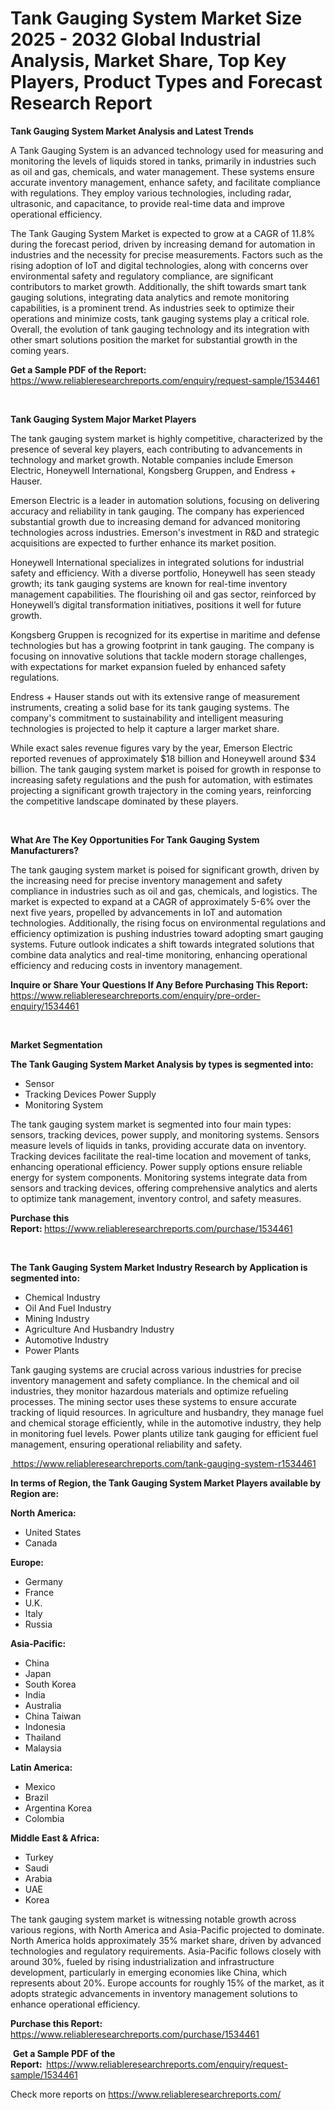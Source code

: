 <p><h1>Tank Gauging System Market Size 2025 - 2032 Global Industrial Analysis, Market Share, Top Key Players, Product Types and Forecast Research Report</h1></p><p><strong>Tank Gauging System Market Analysis and Latest Trends</strong></p>
<p><p>A Tank Gauging System is an advanced technology used for measuring and monitoring the levels of liquids stored in tanks, primarily in industries such as oil and gas, chemicals, and water management. These systems ensure accurate inventory management, enhance safety, and facilitate compliance with regulations. They employ various technologies, including radar, ultrasonic, and capacitance, to provide real-time data and improve operational efficiency.</p><p>The Tank Gauging System Market is expected to grow at a CAGR of 11.8% during the forecast period, driven by increasing demand for automation in industries and the necessity for precise measurements. Factors such as the rising adoption of IoT and digital technologies, along with concerns over environmental safety and regulatory compliance, are significant contributors to market growth. Additionally, the shift towards smart tank gauging solutions, integrating data analytics and remote monitoring capabilities, is a prominent trend. As industries seek to optimize their operations and minimize costs, tank gauging systems play a critical role. Overall, the evolution of tank gauging technology and its integration with other smart solutions position the market for substantial growth in the coming years.</p></p>
<p><strong>Get a Sample PDF of the Report:&nbsp;</strong> <a href="https://www.reliableresearchreports.com/enquiry/request-sample/1534461?utm_campaign=2476&utm_medium=2&utm_source=Github&utm_content=ia&utm_term=17022025&utm_id=tank-gauging-system">https://www.reliableresearchreports.com/enquiry/request-sample/1534461</a></p>
<p>&nbsp;</p>
<p><strong>Tank Gauging System Major Market Players</strong></p>
<p><p>The tank gauging system market is highly competitive, characterized by the presence of several key players, each contributing to advancements in technology and market growth. Notable companies include Emerson Electric, Honeywell International, Kongsberg Gruppen, and Endress + Hauser.</p><p>Emerson Electric is a leader in automation solutions, focusing on delivering accuracy and reliability in tank gauging. The company has experienced substantial growth due to increasing demand for advanced monitoring technologies across industries. Emerson's investment in R&D and strategic acquisitions are expected to further enhance its market position.</p><p>Honeywell International specializes in integrated solutions for industrial safety and efficiency. With a diverse portfolio, Honeywell has seen steady growth; its tank gauging systems are known for real-time inventory management capabilities. The flourishing oil and gas sector, reinforced by Honeywell’s digital transformation initiatives, positions it well for future growth.</p><p>Kongsberg Gruppen is recognized for its expertise in maritime and defense technologies but has a growing footprint in tank gauging. The company is focusing on innovative solutions that tackle modern storage challenges, with expectations for market expansion fueled by enhanced safety regulations.</p><p>Endress + Hauser stands out with its extensive range of measurement instruments, creating a solid base for its tank gauging systems. The company's commitment to sustainability and intelligent measuring technologies is projected to help it capture a larger market share.</p><p>While exact sales revenue figures vary by the year, Emerson Electric reported revenues of approximately $18 billion and Honeywell around $34 billion. The tank gauging system market is poised for growth in response to increasing safety regulations and the push for automation, with estimates projecting a significant growth trajectory in the coming years, reinforcing the competitive landscape dominated by these players.</p></p>
<p>&nbsp;</p>
<p><strong>What Are The Key Opportunities For Tank Gauging System Manufacturers?</strong></p>
<p><p>The tank gauging system market is poised for significant growth, driven by the increasing need for precise inventory management and safety compliance in industries such as oil and gas, chemicals, and logistics. The market is expected to expand at a CAGR of approximately 5-6% over the next five years, propelled by advancements in IoT and automation technologies. Additionally, the rising focus on environmental regulations and efficiency optimization is pushing industries toward adopting smart gauging systems. Future outlook indicates a shift towards integrated solutions that combine data analytics and real-time monitoring, enhancing operational efficiency and reducing costs in inventory management.</p></p>
<p><strong>Inquire or Share Your Questions If Any Before Purchasing This Report:</strong> <a href="https://www.reliableresearchreports.com/enquiry/pre-order-enquiry/1534461?utm_campaign=2476&utm_medium=2&utm_source=Github&utm_content=ia&utm_term=17022025&utm_id=tank-gauging-system">https://www.reliableresearchreports.com/enquiry/pre-order-enquiry/1534461</a></p>
<p>&nbsp;</p>
<p><strong>Market Segmentation</strong></p>
<p><strong>The Tank Gauging System Market Analysis by types is segmented into:</strong></p>
<p><ul><li>Sensor</li><li>Tracking Devices Power Supply</li><li>Monitoring System</li></ul></p>
<p><p>The tank gauging system market is segmented into four main types: sensors, tracking devices, power supply, and monitoring systems. Sensors measure levels of liquids in tanks, providing accurate data on inventory. Tracking devices facilitate the real-time location and movement of tanks, enhancing operational efficiency. Power supply options ensure reliable energy for system components. Monitoring systems integrate data from sensors and tracking devices, offering comprehensive analytics and alerts to optimize tank management, inventory control, and safety measures.</p></p>
<p><strong>Purchase this Report:&nbsp;</strong><a href="https://www.reliableresearchreports.com/purchase/1534461?utm_campaign=2476&utm_medium=2&utm_source=Github&utm_content=ia&utm_term=17022025&utm_id=tank-gauging-system">https://www.reliableresearchreports.com/purchase/1534461</a></p>
<p>&nbsp;</p>
<p><strong>The Tank Gauging System Market Industry Research by Application is segmented into:</strong></p>
<p><ul><li>Chemical Industry</li><li>Oil And Fuel Industry</li><li>Mining Industry</li><li>Agriculture And Husbandry Industry</li><li>Automotive Industry</li><li>Power Plants</li></ul></p>
<p><p>Tank gauging systems are crucial across various industries for precise inventory management and safety compliance. In the chemical and oil industries, they monitor hazardous materials and optimize refueling processes. The mining sector uses these systems to ensure accurate tracking of liquid resources. In agriculture and husbandry, they manage fuel and chemical storage efficiently, while in the automotive industry, they help in monitoring fuel levels. Power plants utilize tank gauging for efficient fuel management, ensuring operational reliability and safety.</p></p>
<p><a href="https://www.reliableresearchreports.com/tank-gauging-system-r1534461?utm_campaign=2476&utm_medium=2&utm_source=Github&utm_content=ia&utm_term=17022025&utm_id=tank-gauging-system">&nbsp;https://www.reliableresearchreports.com/tank-gauging-system-r1534461</a></p>
<p><strong>In terms of Region, the Tank Gauging System Market Players available by Region are:</strong></p>
<p>
    <p> <strong> North America: </strong>
        <ul>
            <li>United States</li>
            <li>Canada</li>
        </ul>
        </p> 
    <p> <strong> Europe: </strong>
        <ul>
            <li>Germany</li>
            <li>France</li>
            <li>U.K.</li>
            <li>Italy</li>
            <li>Russia</li>
        </ul>
        </p> 
    <p> <strong> Asia-Pacific: </strong>
        <ul>
            <li>China</li>
            <li>Japan</li>
            <li>South Korea</li>
            <li>India</li>
            <li>Australia</li>
            <li>China Taiwan</li>
            <li>Indonesia</li>
            <li>Thailand</li>
            <li>Malaysia</li>
        </ul>
        </p> 
    <p> <strong> Latin America: </strong>
        <ul>
            <li>Mexico</li>
            <li>Brazil</li>
            <li>Argentina Korea</li>
            <li>Colombia</li>
        </ul>
        </p> 
    <p> <strong> Middle East & Africa: </strong>
        <ul>
            <li>Turkey</li>
            <li>Saudi</li>
            <li>Arabia</li>
            <li>UAE</li>
            <li>Korea</li>
        </ul>
    </p>
    </p>
<p><p>The tank gauging system market is witnessing notable growth across various regions, with North America and Asia-Pacific projected to dominate. North America holds approximately 35% market share, driven by advanced technologies and regulatory requirements. Asia-Pacific follows closely with around 30%, fueled by rising industrialization and infrastructure development, particularly in emerging economies like China, which represents about 20%. Europe accounts for roughly 15% of the market, as it adopts strategic advancements in inventory management solutions to enhance operational efficiency.</p></p>
<p><strong>Purchase this Report: </strong><a href="https://www.reliableresearchreports.com/purchase/1534461?utm_campaign=2476&utm_medium=2&utm_source=Github&utm_content=ia&utm_term=17022025&utm_id=tank-gauging-system">https://www.reliableresearchreports.com/purchase/1534461</a></p>
<p>&nbsp;<strong>Get a Sample PDF of the Report:&nbsp;&nbsp;</strong><a href="https://www.reliableresearchreports.com/enquiry/request-sample/1534461?utm_campaign=2476&utm_medium=2&utm_source=Github&utm_content=ia&utm_term=17022025&utm_id=tank-gauging-system">https://www.reliableresearchreports.com/enquiry/request-sample/1534461</a></p>
<p><strong></strong></p>
<p>Check more reports on <a href="https://www.reliableresearchreports.com/?utm_campaign=2476&utm_medium=2&utm_source=Github&utm_content=ia&utm_term=17022025&utm_id=tank-gauging-system">https://www.reliableresearchreports.com/</a></p>